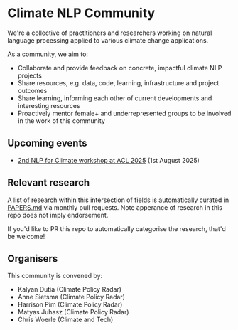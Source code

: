 # Climate NLP Community

We're a collective of practitioners and researchers working on natural language processing applied to various climate change applications. 

As a community, we aim to:

- Collaborate and provide feedback on concrete, impactful climate NLP projects
- Share resources, e.g. data, code, learning, infrastructure and project outcomes
- Share learning, informing each other of current developments and interesting resources
- Proactively mentor female+ and underrepresented groups to be involved in the work of this community

## Upcoming events

- [2nd NLP for Climate workshop at ACL 2025]([url](https://nlp4climate.github.io/)) (1st August 2025)

## Relevant research

A list of research within this intersection of fields is automatically curated in [PAPERS.md](PAPERS.md) via monthly pull requests. Note apperance of research in this repo does not imply endorsement.

If you'd like to PR this repo to automatically categorise the research, that'd be welcome!

## Organisers

This community is convened by:

- Kalyan Dutia (Climate Policy Radar)
- Anne Sietsma (Climate Policy Radar)
- Harrison Pim (Climate Policy Radar)
- Matyas Juhasz (Climate Policy Radar)
- Chris Woerle (Climate and Tech)

